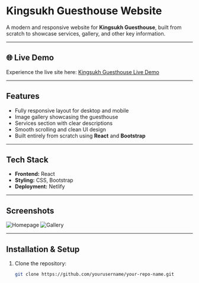 # Kingsukh Guesthouse Website

A modern and responsive website for **Kingsukh Guesthouse**, built from scratch to showcase services, gallery, and other key information.

---

## 🌐 Live Demo
Experience the live site here: [Kingsukh Guesthouse Live Demo](https://kingsukh-huesthouse.netlify.app)

---

## Features
- Fully responsive layout for desktop and mobile
- Image gallery showcasing the guesthouse
- Services section with clear descriptions
- Smooth scrolling and clean UI design
- Built entirely from scratch using **React** and **Bootstrap**

---

## Tech Stack
- **Frontend:** React
- **Styling:** CSS, Bootstrap
- **Deployment:** Netlify

---

## Screenshots
![Homepage](/kingsukh-guesthouse/src/assets/header.jpg.png)
![Gallery](/kingsukh-guesthouse/src/assets/gallery6.jpg.png)

---

## Installation & Setup
1. Clone the repository:
   ```bash
   git clone https://github.com/yourusername/your-repo-name.git
